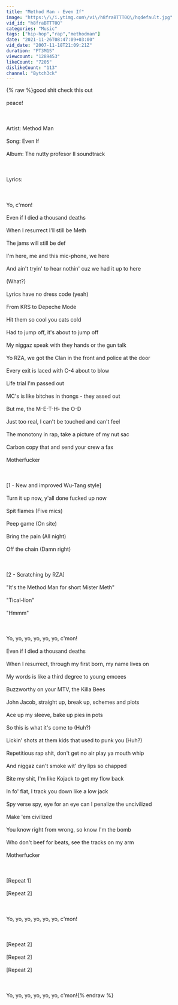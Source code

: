 ```yaml
---
title: "Method Man - Even If"
image: "https:\/\/i.ytimg.com\/vi\/h8fraBTTT0Q\/hqdefault.jpg"
vid_id: "h8fraBTTT0Q"
categories: "Music"
tags: ["hip-hop","rap","methodman"]
date: "2021-11-26T08:47:09+03:00"
vid_date: "2007-11-18T21:09:21Z"
duration: "PT3M1S"
viewcount: "1289453"
likeCount: "7205"
dislikeCount: "113"
channel: "Bytch3ck"
---
```

{% raw %}good shit check this out<br /><br />peace!<br /><br /><br /><br />Artist: Method Man<br /><br />Song: Even If <br /><br />Album: The nutty profesor II soundtrack<br /><br /><br /><br />Lyrics:<br /><br /><br /><br />Yo, c'mon!<br /><br />Even if I died a thousand deaths<br /><br />When I resurrect I'll still be Meth<br /><br />The jams will still be def<br /><br />I'm here, me and this mic-phone, we here<br /><br />And ain't tryin' to hear nothin' cuz we had it up to here<br /><br />(What?)<br /><br />Lyrics have no dress code (yeah)<br /><br />From KRS to Depeche Mode<br /><br />Hit them so cool you cats cold<br /><br />Had to jump off, it's about to jump off<br /><br />My niggaz speak with they hands or the gun talk<br /><br />Yo RZA, we got the Clan in the front and police at the door<br /><br />Every exit is laced with C-4 about to blow<br /><br />Life trial I'm passed out<br /><br />MC's is like bitches in thongs - they assed out<br /><br />But me, the M-E-T-H- the O-D<br /><br />Just too real, I can't be touched and can't feel<br /><br />The monotony in rap, take a picture of my nut sac<br /><br />Carbon copy that and send your crew a fax<br /><br />Motherfucker<br /><br /><br /><br />[1 - New and improved Wu-Tang style]<br /><br />Turn it up now, y'all done fucked up now<br /><br />Spit flames (Five mics)<br /><br />Peep game (On site)<br /><br />Bring the pain (All night)<br /><br />Off the chain (Damn right)<br /><br /><br /><br />[2 - Scratching by RZA]<br /><br />&quot;It's the Method Man for short Mister Meth&quot;<br /><br />&quot;Tical-lion&quot;<br /><br />&quot;Hmmm&quot;<br /><br /><br /><br />Yo, yo, yo, yo, yo, yo, c'mon!<br /><br />Even if I died a thousand deaths<br /><br />When I resurrect, through my first born, my name lives on<br /><br />My words is like a third degree to young emcees<br /><br />Buzzworthy on your MTV, the Killa Bees<br /><br />John Jacob, straight up, break up, schemes and plots<br /><br />Ace up my sleeve, bake up pies in pots<br /><br />So this is what it's come to (Huh?)<br /><br />Lickin' shots at them kids that used to punk you (Huh?)<br /><br />Repetitious rap shit, don't get no air play ya mouth whip<br /><br />And niggaz can't smoke wit' dry lips so chapped<br /><br />Bite my shit, I'm like Kojack to get my flow back<br /><br />In fo' flat, I track you down like a low jack<br /><br />Spy verse spy, eye for an eye can I penalize the uncivilized<br /><br />Make 'em civilized<br /><br />You know right from wrong, so know I'm the bomb<br /><br />Who don't beef for beats, see the tracks on my arm<br /><br />Motherfucker<br /><br /><br /><br />[Repeat 1]<br /><br />[Repeat 2]<br /><br /><br /><br />Yo, yo, yo, yo, yo, yo, c'mon!<br /><br /><br /><br />[Repeat 2]<br /><br />[Repeat 2]<br /><br />[Repeat 2]<br /><br /><br /><br />Yo, yo, yo, yo, yo, yo, c'mon!{% endraw %}
